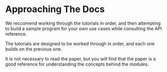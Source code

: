 # Approaching The Docs

We reccomend working through the tutorials in order, and then attempting to build a sample program for your own use cases while consulting the API reference.

The tutorials are designed to be worked through in order, and each one builds on the previous one. 

It is not necessary to read the paper, but you will find that the paper is a good reference for understanding the concepts behind the modules.


